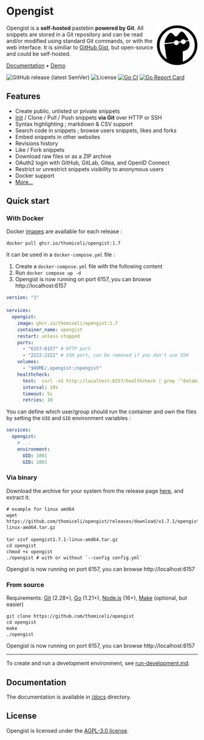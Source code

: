 # Opengist

<img height="108px" src="https://raw.githubusercontent.com/thomiceli/opengist/a9dd531f676d01b93bb6bd70751a69382ca563b0/public/opengist.svg" alt="Opengist" align="right" />

Opengist is a **self-hosted** pastebin **powered by Git**. All snippets are stored in a Git repository and can be
read and/or modified using standard Git commands, or with the web interface.
It is similiar to [GitHub Gist](https://gist.github.com/), but open-source and could be self-hosted.

[Documentation](/docs) • [Demo](https://opengist.thomice.li)


![GitHub release (latest SemVer)](https://img.shields.io/github/v/release/thomiceli/opengist?sort=semver)
![License](https://img.shields.io/github/license/thomiceli/opengist?color=blue)
[![Go CI](https://github.com/thomiceli/opengist/actions/workflows/go.yml/badge.svg)](https://github.com/thomiceli/opengist/actions/workflows/go.yml)
[![Go Report Card](https://goreportcard.com/badge/github.com/thomiceli/opengist)](https://goreportcard.com/report/github.com/thomiceli/opengist)


## Features

* Create public, unlisted or private snippets
* [Init](/docs/usage/init-via-git.md) / Clone / Pull / Push snippets **via Git** over HTTP or SSH
* Syntax highlighting ; markdown & CSV support
* Search code in snippets ; browse users snippets, likes and forks
* Embed snippets in other websites
* Revisions history
* Like / Fork snippets
* Download raw files or as a ZIP archive
* OAuth2 login with GitHub, GitLab, Gitea, and OpenID Connect
* Restrict or unrestrict snippets visibility to anonymous users
* Docker support
* [More...](/docs/index.md#features)

## Quick start

### With Docker

Docker [images](https://github.com/thomiceli/opengist/pkgs/container/opengist) are available for each release :

```shell
docker pull ghcr.io/thomiceli/opengist:1.7
```

It can be used in a `docker-compose.yml` file :

1. Create a `docker-compose.yml` file with the following content
2. Run `docker compose up -d`
3. Opengist is now running on port 6157, you can browse http://localhost:6157

```yml
version: "3"

services:
  opengist:
    image: ghcr.io/thomiceli/opengist:1.7
    container_name: opengist
    restart: unless-stopped
    ports:
      - "6157:6157" # HTTP port
      - "2222:2222" # SSH port, can be removed if you don't use SSH
    volumes:
      - "$HOME/.opengist:/opengist"
    healthcheck:
      test:  curl -sS http://localhost:6157/healthcheck | grep '"database":"ok"' | grep '"opengist":"ok"' || exit 1
      interval: 10s
      timeout: 5s
      retries: 10
```

You can define which user/group should run the container and own the files by setting the `UID` and `GID` environment variables :

```yml
services:
  opengist:
    # ...
    environment:
      UID: 1001
      GID: 1001
```

### Via binary

Download the archive for your system from the release page [here](https://github.com/thomiceli/opengist/releases/latest), and extract it.

```shell
# example for linux amd64
wget https://github.com/thomiceli/opengist/releases/download/v1.7.1/opengist1.7.1-linux-amd64.tar.gz

tar xzvf opengist1.7.1-linux-amd64.tar.gz
cd opengist
chmod +x opengist
./opengist # with or without `--config config.yml`
```

Opengist is now running on port 6157, you can browse http://localhost:6157

### From source

Requirements: [Git](https://git-scm.com/downloads) (2.28+), [Go](https://go.dev/doc/install) (1.21+), [Node.js](https://nodejs.org/en/download/) (16+), [Make](https://linux.die.net/man/1/make) (optional, but easier)

```shell
git clone https://github.com/thomiceli/opengist
cd opengist
make
./opengist
```

Opengist is now running on port 6157, you can browse http://localhost:6157

---

To create and run a development environment, see [run-development.md](/docs/contributing/run-development.md).

## Documentation

The documentation is available in [/docs](/docs) directory.


## License

Opengist is licensed under the [AGPL-3.0 license](/LICENSE).
